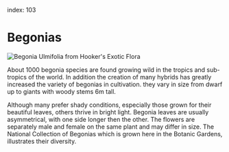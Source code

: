 index: 103

# Begonias

![Begonia Ulmifolia from Hooker's Exotic Flora](images/begonia-ulmifolia.jpg)

About 1000 begonia species are found growing wild in the tropics and
sub-tropics of the world.  In addition the creation of many hybrids
has greatly increased the variety of begonias in cultivation.  they
vary in size from dwarf up to giants with woody stems 6m tall.

Although many prefer shady conditions, especially those grown for
their beautiful leaves, others thrive in bright light.  Begonia leaves
are usually asymmetrical, with one side longer then the other.  The
flowers are separately male and female on the same plant and may
differ in size.  The National Collection of Begonias which is grown
here in the Botanic Gardens, illustrates their diversity.

